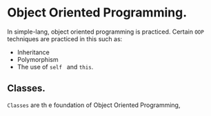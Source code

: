 # Object Oriented Programming.

In simple-lang, object oriented programming is practiced. Certain `OOP` techniques are practiced in this such as:

- Inheritance
- Polymorphism
- The use of `self ` and `this`.

## Classes.
`Classes` are th e foundation of Object Oriented Programming,